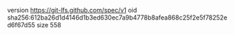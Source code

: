 version https://git-lfs.github.com/spec/v1
oid sha256:612ba26d1d4146d1b3ed630ec7a9b4778b8afea868c25f2e5f78252ed6f67d55
size 558
